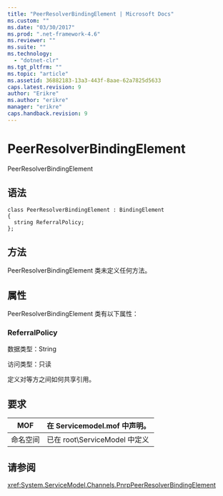 ```yaml
---
title: "PeerResolverBindingElement | Microsoft Docs"
ms.custom: ""
ms.date: "03/30/2017"
ms.prod: ".net-framework-4.6"
ms.reviewer: ""
ms.suite: ""
ms.technology: 
  - "dotnet-clr"
ms.tgt_pltfrm: ""
ms.topic: "article"
ms.assetid: 36882183-13a3-443f-8aae-62a7825d5633
caps.latest.revision: 9
author: "Erikre"
ms.author: "erikre"
manager: "erikre"
caps.handback.revision: 9
---
```

# PeerResolverBindingElement
PeerResolverBindingElement  
  
## 语法  
  
```  
class PeerResolverBindingElement : BindingElement  
{  
  string ReferralPolicy;  
};  
```  
  
## 方法  
 PeerResolverBindingElement 类未定义任何方法。  
  
## 属性  
 PeerResolverBindingElement 类有以下属性：  
  
### ReferralPolicy  
 数据类型：String  
  
 访问类型：只读  
  
 定义对等方之间如何共享引用。  
  
## 要求  
  
|MOF|在 Servicemodel.mof 中声明。|  
|---------|-----------------------------|  
|命名空间|已在 root\\ServiceModel 中定义|  
  
## 请参阅  
 <xref:System.ServiceModel.Channels.PnrpPeerResolverBindingElement>